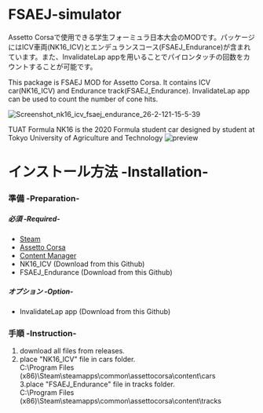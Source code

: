 # FSAEJ-simulator
Assetto Corsaで使用できる学生フォーミュラ日本大会のMODです。パッケージにはICV車両(NK16_ICV)とエンデュランスコース(FSAEJ_Endurance)が含まれています。また、InvalidateLap appを用いることでパイロンタッチの回数をカウントすることが可能です。  

This package is FSAEJ MOD for Assetto Corsa. It contains ICV car(NK16_ICV) and Endurance track(FSAEJ_Endurance). InvalidateLap app can be used to count the number of cone hits.

![Screenshot_nk16_icv_fsaej_endurance_26-2-121-15-5-39](https://user-images.githubusercontent.com/81402033/112589646-d1942780-8e44-11eb-8bea-9b0e71ca5ab1.jpg)

TUAT Formula NK16 is the 2020 Formula student car designed by student at Tokyo University of Agriculture and Technology
![preview](https://user-images.githubusercontent.com/81402033/112591112-33ee2780-8e47-11eb-951c-396fc2bc2778.jpg)

# インストール方法 -Installation-
### 準備 -Preparation-
  
##### 必須 -Required-
- [Steam](https://store.steampowered.com/about/)
- [Assetto Corsa](https://store.steampowered.com/app/244210/Assetto_Corsa/)
- [Content Manager](https://assettocorsa.club/content-manager.html)
- NK16_ICV (Download from this Github)
- FSAEJ_Endurance (Download from this Github)
##### オプション -Option-
- InvalidateLap app (Download from this Github)
  
### 手順 -Instruction-
1. download all files from releases.  
2. place "NK16_ICV" file in cars folder.  
C:\Program Files (x86)\Steam\steamapps\common\assettocorsa\content\cars  
3.place "FSAEJ_Endurance" file in tracks folder.  
C:\Program Files (x86)\Steam\steamapps\common\assettocorsa\content\tracks  


